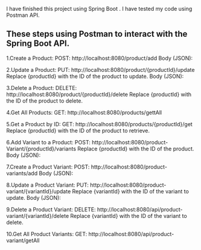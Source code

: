 I have finished this project using Spring Boot .
I have tested my code using Postman API.

These steps using Postman to interact with the Spring Boot API.
------------------------------------------------------------------
1.Create a Product:
POST: http://localhost:8080/product/add
Body (JSON):

2.Update a Product:
PUT: http://localhost:8080/product/{productId}/update
Replace {productId} with the ID of the product to update.
Body (JSON):

3.Delete a Product:
DELETE: http://localhost:8080/product/{productId}/delete
Replace {productId} with the ID of the product to delete.

4.Get All Products:
GET: http://localhost:8080/products/gettAll

5.Get a Product by ID:
GET: http://localhost:8080/products/{productId}/get
Replace {productId} with the ID of the product to retrieve.

6.Add Variant to a Product:
POST: http://localhost:8080/product-Variant/{productId}/variants
Replace {productId} with the ID of the product.
Body (JSON):

7.Create a Product Variant:
POST: http://localhost:8080/product-variants/add
Body (JSON):

8.Update a Product Variant:
PUT: http://localhost:8080/product-variant/{variantId}/update
Replace {variantId} with the ID of the variant to update.
Body (JSON):

9.Delete a Product Variant:
DELETE: http://localhost:8080/api/product-variant/{variantId}/delete
Replace {variantId} with the ID of the variant to delete.

10.Get All Product Variants:
GET: http://localhost:8080/api/product-variant/getAll
